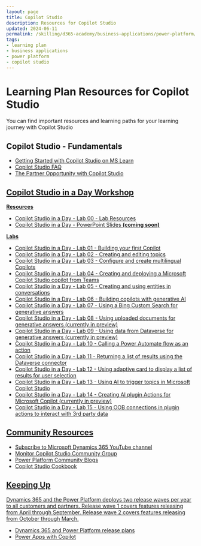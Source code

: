 ```yaml
---
layout: page
title: Copilot Studio
description: Resources for Copilot Studio
updated: 2024-06-11
permalink: /skilling/d365-academy/business-applications/power-platform/copilot-studio
tags:
- learning plan
- business applications
- power platform
- copilot studio
---
```


# Learning Plan Resources for Copilot Studio

You can find important resources and learning paths for your learning journey with Copilot Studio

## Copilot Studio - Fundamentals

* <a href="https://learn.microsoft.com/en-us/microsoft-copilot-studio/fundamentals-what-is-copilot-studio" target="_blank">Getting Started with Copilot Studio on MS Learn
* <a href="https://www.microsoft.com/en-us/microsoft-copilot/microsoft-copilot-studio#FAQ" target="_blank">Copilot Studio FAQ
* <a href="https://cloudpartners.transform.microsoft.com/download?assetname=assets%2FTraining%20Videos%2FModern%20Work%2FThe-Partner-Opportunity-with-Microsoft-Copilot-Studio.mp4" target="_blank">The Partner Opportunity with Copilot Studio

## Copilot Studio in a Day Workshop
**Resources**
* <a href="https://onedrive.live.com/?authkey=%21APx001IEOgY7Sao&id=158B31507335E9B8%2140181&cid=158B31507335E9B8" target="_blank">Copilot Studio in a Day - Lab 00 - Lab Resources
* Copilot Studio in a Day - PowerPoint Slides **(coming soon)**

**Labs**
* <a href="https://www.dropbox.com/scl/fi/xsdb45oubjeuct0dhnwwz/1-Lab_Building-your-first-copilot-Copy.docx?rlkey=904otrdzkno49h1s4vyuv8px4&st=28pvsltn&dl=1" target="_blank">Copilot Studio in a Day - Lab 01 - Building your first Copilot
* <a href="https://www.dropbox.com/scl/fi/sxi4iifvfl5gnu26xwa61/2-Lab_Creating-and-editing-a-topic-with-Copilot-Copy.docx?rlkey=tmpz0tv94i5r5nbxixxhhv192&st=jc8ylg03&dl=1" target="_blank">Copilot Studio in a Day - Lab 02 - Creating and editing topics
* <a href="https://www.dropbox.com/scl/fi/7ezbthutx8qf659ryxywk/3-Lab_Configuring-and-creating-multilingual-copilots.docx?rlkey=a3tcqpivt0cz9l8ullhisbwur&st=4ylcmq5b&dl=1" target="_blank">Copilot Studio in a Day - Lab 03 - Configure and create multilingual Copilots
* <a href="https://www.dropbox.com/scl/fi/6y69yikpkr5xx4535e228/4-Lab_Creating-and-deploying-a-custom-copilot-from-Teams.docx?rlkey=nyivz44ye9uvkoe8d0chdi083&st=dkwe2c23&dl=1" target="_blank">Copilot Studio in a Day - Lab 04 - Creating and deploying a Microsoft Copilot Studio copilot from Teams
* <a href="https://www.dropbox.com/scl/fi/fxm81vdakt153rllkr1ba/5-Lab_Creating-and-using-entities-in-conversations.pdf?rlkey=ceuilkbmacahz1mxf02hn6908&st=fxhpt6fo&dl=1" target="_blank">Copilot Studio in a Day - Lab 05 - Creating and using entities in conversations
* <a href="https://www.dropbox.com/scl/fi/0zurtbqgyg313pfx4ftdn/6-Lab_Using-website-URL-for-generative-answers.pdf?rlkey=dwcxjxa186iqr6lna5u5eg2i1&st=7q8nnuec&dl=1" target="_blank">Copilot Studio in a Day - Lab 06 - Building copilots with generative AI
* <a href="https://www.dropbox.com/scl/fi/3mfzt5f6jjhrgvwci6a98/7-Lab_Using-a-Bing-Custom-Search-for-generative-answers.pdf?rlkey=szp4he2f4q2wglmatumpeu0qf&st=791gqewt&dl=1" target="_blank">Copilot Studio in a Day - Lab 07 - Using a Bing Custom Search for generative answers
* <a href="https://www.dropbox.com/scl/fi/y08pur0rvlzy4qe1z5boe/8-Lab_Using-uploaded-documents-for-generative-answers.pdf?rlkey=kaedpzu186708xucvumktn73h&st=tl0z19o4&dl=1" target="_blank">Copilot Studio in a Day - Lab 08 - Using uploaded documents for generative answers (currently in preview)
* <a href="https://www.dropbox.com/scl/fi/81x3jhubobq5ecdg746sx/9-Lab_Using-data-in-Dataverse-for-generative-answers.pdf?rlkey=dyq1xn0d5tqkevharzpbn3ag7&st=k86mnon4&dl=1" target="_blank">Copilot Studio in a Day - Lab 09 - Using data from Dataverse for generative answers (currently in preview)
* <a href="https://www.dropbox.com/scl/fi/mn3odm01sxcwb03ppii9m/10-Lab_Calling-a-Power-Automate-flow-as-an-action.pdf?rlkey=4qyyu7bv5gpdydf519zg659ru&st=81u01718&dl=1" target="_blank">Copilot Studio in a Day - Lab 10 - Calling a Power Automate flow as an action 
* <a href="https://www.dropbox.com/scl/fi/ruetbx3v89s8n63tlrfmd/11-Lab_Returning-a-list-of-results-from-Dataverse-using-Power-Automate.pdf?rlkey=xphx5yuth11gjdb57pcb93gc5&st=ur3y1jlj&dl=1" target="_blank">Copilot Studio in a Day - Lab 11 - Returning a list of results using the Dataverse connector
* <a href="https://www.dropbox.com/scl/fi/n880n5u20k7zrwn62bxo6/12-Lab_Using-adaptive-card-to-display-a-list-of-results-for-user-selection.pdf?rlkey=u3u048dktjuaefiv5qk3jpung&st=3sehohqg&dl=1" target="_blank">Copilot Studio in a Day - Lab 12 - Using adaptive card to display a list of results for user selection 
* <a href="https://www.dropbox.com/scl/fi/1tmvshxefupf4idinl0zl/13-Lab_Using-AI-triggers-in-Microsoft-Copilot-Studio.pdf?rlkey=by7pmmm3nr7c7v1ly05ho52dy&e=2&st=xl35fr21&dl=0" target="_blank">Copilot Studio in a Day - Lab 13 - Using AI to trigger topics in Microsoft Copilot Studio
* <a href="https://www.dropbox.com/scl/fi/h3nknij9q0va80984f84u/14-Lab_Creating-AI-plugins-to-extend-Microsoft-Copilot.pdf?rlkey=q750swhmgjjd1hprv1g4rwbl7&st=u6x22gww&dl=1" target="_blank">Copilot Studio in a Day - Lab 14 - Creating AI plugin Actions for Microsoft Copilot (currently in preview) 
* <a href="https://www.dropbox.com/scl/fi/b9azwlqqw3kgb9vbinm2x/15-Lab_Using-OOB-connectors-in-plugin-actions-to-interact-with-3rd-party-data.pdf?rlkey=gtnoxc7znfgvj46swv0ntbptk&st=ifcxt2u4&dl=1" target="_blank">Copilot Studio in a Day - Lab 15 - Using OOB connections in plugin actions to interact with 3rd party data

## Community Resources
* <a href="https://www.youtube.com/@MicrosoftDynamics365/playlists" target="_blank">Subscribe to Microsoft Dynamics 365 YouTube channel
* <a href="https://powerusers.microsoft.com/t5/Copilot-Studio-Community/ct-p/PVACommunity" target="_blank">Monitor Copilot Studio Community Group
* <a href="https://communitypowerplatformprod.powerappsportals.com/blogs/" target="_blank">Power Platform Community Blogs
* <a href="https://powerusers.microsoft.com/t5/Copilot-Studio-Cookbook/bd-p/cs_cookbooks" target="_blank">Copilot Studio Cookbook
  
## Keeping Up 
Dynamics 365 and the Power Platform deploys two release waves per year to all customers and partners. Release wave 1 covers features releasing from April through September.  Release wave 2 covers features releasing from October through March.

* <a href="https://docs.microsoft.com/en-us/dynamics365/release-plans/" target="_blank">Dynamics 365 and Power Platform release plans </a>
* <a href="https://cloudblogs.microsoft.com/powerplatform/2023/03/16/power-platform-is-leading-a-new-era-of-ai-generated-low-code-app-development/" target="_blank">Power Apps with Copilot </a>
